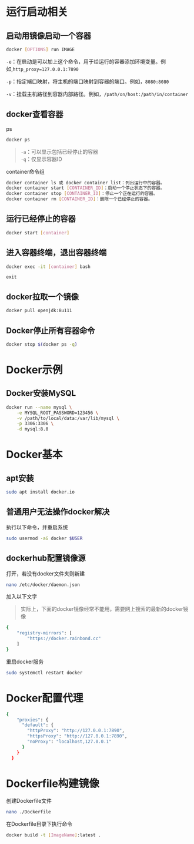 # 运行启动相关


## 启动用镜像启动一个容器
```bash
docker [OPTIONS] run IMAGE
```

  `-e`：在启动是可以加上这个命令，用于给运行的容器添加环境变量。例如,`http_proxy=127.0.0.1:7890`

  `-p`：指定端口映射，将主机的端口映射到容器的端口。例如，`8080:8080`

  `-v`：挂载主机路径到容器内部路径。例如，`/path/on/host:/path/in/container`



## docker查看容器
ps

```bash
docker ps
```



> `-a`：可以显示包括已经停止的容器  
`-q`：仅显示容器ID
>

container命令组

```bash
docker container ls 或 docker container list：列出运行中的容器。
docker container start [CONTAINER_ID]：启动一个停止状态下的容器。
docker container stop [CONTAINER_ID]：停止一个正在运行的容器。
docker container rm [CONTAINER_ID]：删除一个已经停止的容器。
```



## 运行已经停止的容器
```bash
docker start [container]
```



## 进入容器终端，退出容器终端
```bash
docker exec -it [container] bash
```

```plain
exit
```



## docker拉取一个镜像
```bash
docker pull openjdk:8u111
```



## Docker停止所有容器命令
```bash
docker stop $(docker ps -q)
```



# Docker示例
## Docker安装MySQL
```bash
docker run --name mysql \
    -e MYSQL_ROOT_PASSWORD=123456 \
    -v /path/to/local/data:/var/lib/mysql \
    -p 3306:3306 \
    -d mysql:8.0
```



# Docker基本
## apt安装
```bash
sudo apt install docker.io
```



## 普通用户无法操作docker解决
执行以下命令，并重启系统

```bash
sudo usermod -aG docker $USER
```



## dockerhub配置镜像源
打开，若没有docker文件夹则新建

```bash
nano /etc/docker/daemon.json
```

加入以下文字

> 实际上，下面的docker镜像经常不能用，需要网上搜索的最新的docker镜像
>

```bash
{
    "registry-mirrors": [
        "https://docker.rainbond.cc" 
    ]
}
```



重启docker服务

```bash
sudo systemctl restart docker
```



# Docker配置代理
```bash
{
    "proxies": {
      "default": {
        "httpProxy": "http://127.0.0.1:7890",
        "httpsProxy": "http://127.0.0.1:7890",
        "noProxy": "localhost,127.0.0.1"
      }
    }
  }

```



# Dockerfile构建镜像
创建Dockerfile文件

```bash
nano ./Dockerfile
```



在Dockerfile目录下执行命令

```bash
docker build -t [ImageName]:latest .
```

